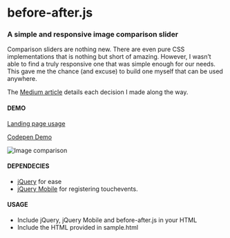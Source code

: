 # before-after.js

### A simple and responsive image comparison slider 

Comparison sliders are nothing new. There are even pure CSS implementations that is nothing but short of amazing. However, I wasn’t able to find a truly responsive one that was simple enough for our needs. This gave me the chance (and excuse) to build one myself that can be used anywhere.

The [Medium article](https://medium.com/p/f3a691a9dd71) details each decision I made along the way.

#### DEMO

[Landing page usage](http://jotform.com/formscentral)  

[Codepen Demo](http://codepen.io/bamf/pen/jEpxOX)

![Image comparison](https://d262ilb51hltx0.cloudfront.net/max/800/1*N43g_K5grRctYcudDi3gLQ.gif)


#### DEPENDECIES
- [jQuery](http://jquery.com) for ease
- [jQuery Mobile](http://jquerymobile.com) for registering touchevents.


#### USAGE

- Include jQuery, jQuery Mobile and before-after.js in your HTML
- Include the HTML provided in sample.html